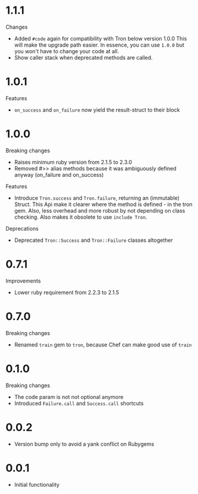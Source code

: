 # 1.1.1

Changes

* Added `#code` again for compatibility with Tron below version 1.0.0
  This will make the upgrade path easier. In essence, you can use `1.0.0`
  but you won't have to change your code at all.
* Show caller stack when deprecated methods are called.

# 1.0.1

Features

* `on_success` and `on_failure` now yield the result-struct to their block

# 1.0.0

Breaking changes

* Raises minimum ruby version from 2.1.5 to 2.3.0
* Removed #>> alias methods because it was ambiguously defined anyway (on_failure and on_success)

Features

* Introduce `Tron.success` and `Tron.failure`, returning an (immutable) Struct.
  This Api make it clearer where the method is defined - in the tron gem.
  Also, less overhead and more robust by not depending on class checking.
  Also makes it obsolete to use `include Tron`.

Deprecations

* Deprecated `Tron::Success` and `Tron::Failure` classes altogether

# 0.7.1

Improvements

* Lower ruby requirement from 2.2.3 to 2.1.5

# 0.7.0

Breaking changes

* Renamed `train` gem to `tron`, because Chef can make good use of `train`

# 0.1.0

Breaking changes

* The code param is not not optional anymore
* Introduced `Failure.call` and `Success.call` shortcuts

# 0.0.2

* Version bump only to avoid a yank conflict on Rubygems

# 0.0.1

* Initial functionality
